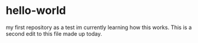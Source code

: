 # hello-world
my first repository as a test
im currently learning how this works.
This is a second edit to this file made up today.
